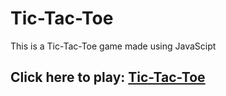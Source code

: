 # Tic-Tac-Toe
This is a Tic-Tac-Toe game made using JavaScipt
## Click here to play: [Tic-Tac-Toe](https://27-nakulrathore.github.io/Tic-Tac-Toe/)
